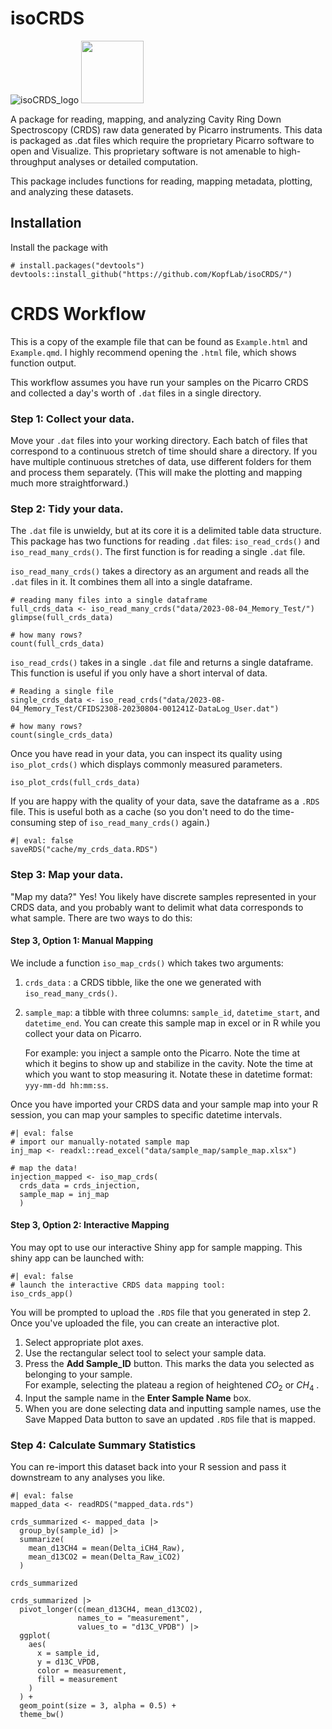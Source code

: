 # isoCRDS

![isoCRDS_logo](https://github.com/KopfLab/isoCRDS/assets/51676080/69b547df-25ea-4d1e-80ee-d8e78ad6ef9d)
<img src="[https://your-image-url.type](https://github.com/KopfLab/isoCRDS/assets/51676080/69b547df-25ea-4d1e-80ee-d8e78ad6ef9d)" width="100" height="100">

A package for reading, mapping, and analyzing Cavity Ring Down Spectroscopy (CRDS) raw data generated by Picarro instruments.
This data is packaged as .dat files which require the proprietary Picarro software to open and Visualize. This proprietary software is not amenable to high-throughput analyses or detailed computation.

This package includes functions for reading, mapping metadata, plotting, and analyzing these datasets.

## Installation

Install the package with

```
# install.packages("devtools")
devtools::install_github("https://github.com/KopfLab/isoCRDS/")
```

# CRDS Workflow

This is a copy of the example file that can be found as `Example.html` and `Example.qmd`. I highly recommend opening the `.html` file, which shows function output.

This workflow assumes you have run your samples on the Picarro CRDS and collected a day's worth of `.dat` files in a single directory.

### Step 1: Collect your data.

Move your `.dat` files into your working directory. Each batch of files that correspond to a continuous stretch of time should share a directory. If you have multiple continuous stretches of data, use different folders for them and process them separately. (This will make the plotting and mapping much more straightforward.)

### Step 2: Tidy your data.

The `.dat` file is unwieldy, but at its core it is a delimited table data structure. This package has two functions for reading `.dat` files: `iso_read_crds()` and `iso_read_many_crds()`. The first function is for reading a single `.dat` file.

`iso_read_many_crds()` takes a directory as an argument and reads all the `.dat` files in it. It combines them all into a single dataframe.

```{r}
# reading many files into a single dataframe
full_crds_data <- iso_read_many_crds("data/2023-08-04_Memory_Test/")
glimpse(full_crds_data)

# how many rows?
count(full_crds_data)
```

`iso_read_crds()` takes in a single `.dat` file and returns a single dataframe. This function is useful if you only have a short interval of data.

```{r}
# Reading a single file
single_crds_data <- iso_read_crds("data/2023-08-04_Memory_Test/CFIDS2308-20230804-001241Z-DataLog_User.dat")

# how many rows?
count(single_crds_data)
```

Once you have read in your data, you can inspect its quality using `iso_plot_crds()` which displays commonly measured parameters.

```{r}
iso_plot_crds(full_crds_data)
```

If you are happy with the quality of your data, save the dataframe as a `.RDS` file. This is useful both as a cache (so you don't need to do the time-consuming step of `iso_read_many_crds()` again.)

```{r}
#| eval: false
saveRDS("cache/my_crds_data.RDS")
```

### Step 3: Map your data.

"Map my data?" Yes! You likely have discrete samples represented in your CRDS data, and you probably want to delimit what data corresponds to what sample. There are two ways to do this:

#### Step 3, Option 1: Manual Mapping

We include a function `iso_map_crds()` which takes two arguments:

1.  `crds_data` : a CRDS tibble, like the one we generated with `iso_read_many_crds()`.

2.  `sample_map`: a tibble with three columns: `sample_id`, `datetime_start`, and `datetime_end`. You can create this sample map in excel or in R while you collect your data on Picarro.

    For example: you inject a sample onto the Picarro. Note the time at which it begins to show up and stabilize in the cavity. Note the time at which you want to stop measuring it. Notate these in datetime format: `yyy-mm-dd hh:mm:ss`.

Once you have imported your CRDS data and your sample map into your R session, you can map your samples to specific datetime intervals.

```{r}
#| eval: false
# import our manually-notated sample map
inj_map <- readxl::read_excel("data/sample_map/sample_map.xlsx")

# map the data!
injection_mapped <- iso_map_crds(
  crds_data = crds_injection,
  sample_map = inj_map
  )

```

#### Step 3, Option 2: Interactive Mapping

You may opt to use our interactive Shiny app for sample mapping. This shiny app can be launched with:

```{r}
#| eval: false
# launch the interactive CRDS data mapping tool:
iso_crds_app()
```

You will be prompted to upload the `.RDS` file that you generated in step 2. Once you've uploaded the file, you can create an interactive plot.

1.  Select appropriate plot axes.
2.  Use the rectangular select tool to select your sample data.
3.  Press the **Add Sample_ID** button. This marks the data you selected as belonging to your sample.\
    For example, selecting the plateau a region of heightened $CO_2$ or $CH_4$ .
4.  Input the sample name in the **Enter Sample Name** box.
5.  When you are done selecting data and inputting sample names, use the Save Mapped Data button to save an updated `.RDS` file that is mapped.

### Step 4: Calculate Summary Statistics

You can re-import this dataset back into your R session and pass it downstream to any analyses you like.

```{r}
#| eval: false
mapped_data <- readRDS("mapped_data.rds")

crds_summarized <- mapped_data |>
  group_by(sample_id) |>
  summarize(
    mean_d13CH4 = mean(Delta_iCH4_Raw),
    mean_d13CO2 = mean(Delta_Raw_iCO2)
  )

crds_summarized

crds_summarized |>
  pivot_longer(c(mean_d13CH4, mean_d13CO2),
               names_to = "measurement",
               values_to = "d13C_VPDB") |>
  ggplot(
    aes(
      x = sample_id,
      y = d13C_VPDB,
      color = measurement,
      fill = measurement
    )
  ) +
  geom_point(size = 3, alpha = 0.5) +
  theme_bw()
```
